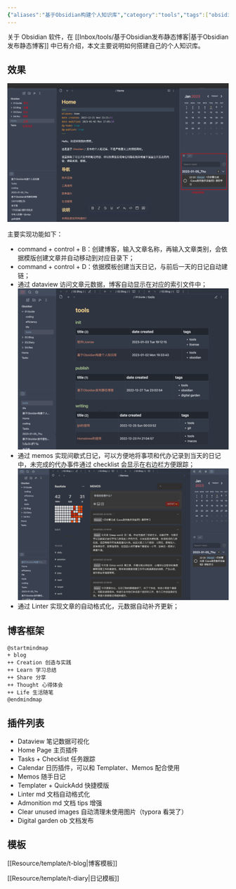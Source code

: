 ```yaml
---
{"aliases":"基于Obsidian构建个人知识库","category":"tools","tags":["obsidian","知识库"],"status":"published","link":"NA","date created":"2023-01-02 Mon 19:33:43","date modified":"2024-02-21 Wed 19:02:13","dg-publish":true,"permalink":"/Inbox/tools/基于Obsidian构建个人知识库/","dgPassFrontmatter":true}
---
```


关于 Obsidian 软件，在 [[Inbox/tools/基于Obsidian发布静态博客\|基于Obsidian发布静态博客]] 中已有介绍，本文主要说明如何搭建自己的个人知识库。  

## 效果

![Pasted image 20230105222339](https://github.com/Yunz93/PicRepo/raw/main/image/Pasted%20image%2020230105222339.png)

主要实现功能如下：
- command + control + B：创建博客，输入文章名称，再输入文章类别，会依据模版创建文章并自动移动到对应目录下；
- command + control + D：依据模板创建当天日记，与前后一天的日记自动建链；
- 通过 dataview 访问文章元数据，博客自动显示在对应的索引文件中；![Pasted image 20230105224044](https://github.com/Yunz93/PicRepo/raw/main/image/Pasted%20image%2020230105224044.png)
- 通过 memos 实现间歇式日记，可以方便地将事项和代办记录到当天的日记中，未完成的代办事件通过 checklist 会显示在右边栏方便跟踪；![Pasted image 20230105224348](https://github.com/Yunz93/PicRepo/raw/main/image/Pasted%20image%2020230105224348.png)
- 通过 Linter 实现文章的自动格式化，元数据自动补齐更新；

## 博客框架

```plantuml
@startmindmap
+ blog
++ Creation 创造与实践
++ Learn 学习总结
++ Share 分享
++ Thought 心得体会
++ Life 生活随笔
@endmindmap
```

## 插件列表

- Dataview 笔记数据可视化
- Home Page 主页插件
- Tasks + Checklist 任务跟踪
- Calendar 日历插件，可以和 Templater、Memos 配合使用
- Memos 随手日记
- Templater + QuickAdd 快捷模版
- Linter md 文档自动格式化
- Admonition md 文档 tips 增强
- Clear unused images 自动清理未使用图片（typora 看哭了）
- Digital garden ob 文档发布

## 模板

[[Resource/template/t-blog\|博客模板]]

[[Resource/template/t-diary\|日记模板]]
